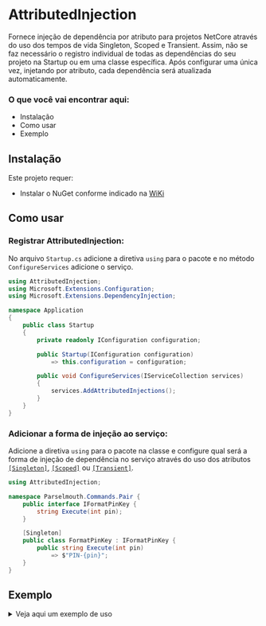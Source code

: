 # AttributedInjection
Fornece injeção de dependência por atributo para projetos NetCore através do uso dos tempos de vida Singleton, Scoped e Transient. Assim, não se faz necessário o registro individual de todas as dependências do seu projeto na Startup ou em uma classe específica. Após configurar uma única vez, injetando por atributo, cada dependência será atualizada automaticamente.

### O que você vai encontrar aqui:
  - Instalação
  - Como usar
  - Exemplo

## Instalação

Este projeto requer:
  - Instalar o NuGet conforme indicado na [WiKi](https://wiki.cappta.com.br/pt-br/Tecnologia/GitHub/Packages/Nuget)

## Como usar
### Registrar AttributedInjection:
No arquivo `Startup.cs` adicione a diretiva `using` para o pacote e no método `ConfigureServices` adicione o serviço.

```c#
using AttributedInjection;
using Microsoft.Extensions.Configuration;
using Microsoft.Extensions.DependencyInjection;

namespace Application
{
	public class Startup
	{
		private readonly IConfiguration configuration;

		public Startup(IConfiguration configuration)
			=> this.configuration = configuration;

		public void ConfigureServices(IServiceCollection services)
		{
			services.AddAttributedInjections();
		}
	}
}
```

### Adicionar a forma de injeção ao serviço:
Adicione a diretiva `using` para o pacote na classe e configure qual será a forma de injeção de dependência no serviço através do uso dos atributos [`[Singleton]`](https://docs.microsoft.com/pt-br/dotnet/core/extensions/dependency-injection#singleton), [`[Scoped]`](https://docs.microsoft.com/pt-br/dotnet/core/extensions/dependency-injection#scoped) ou [`[Transient]`](https://docs.microsoft.com/pt-br/dotnet/core/extensions/dependency-injection#transient).

```c#
using AttributedInjection;

namespace Parselmouth.Commands.Pair {
	public interface IFormatPinKey {
		string Execute(int pin);
	}

	[Singleton]
	public class FormatPinKey : IFormatPinKey {
		public string Execute(int pin)
			=> $"PIN-{pin}";
	}
}
```

## Exemplo
<details> <summary>Veja aqui um exemplo de uso</summary>

```c#
using AttributedInjection;
using System;
using System.Security.Cryptography;
using System.Text;

namespace Parselmouth.Commands.Pair {
	public interface IGetDeterministicHashCode {
		int Execute(string value);
	}

	[Singleton]
	public class GetDeterministicHashCode : IGetDeterministicHashCode {
		public int Execute(string value) {
			var md5 = MD5.Create();

			var utf8Value = Encoding.UTF8.GetBytes(value);
			var hash = md5.ComputeHash(utf8Value);

			var hashCode = BitConverter.ToInt32(hash, 0);

			return hashCode;
		}
	}
}
```

</details>
